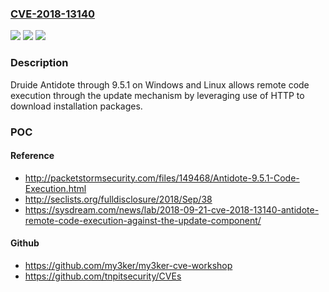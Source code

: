 ### [CVE-2018-13140](https://cve.mitre.org/cgi-bin/cvename.cgi?name=CVE-2018-13140)
![](https://img.shields.io/static/v1?label=Product&message=n%2Fa&color=blue)
![](https://img.shields.io/static/v1?label=Version&message=n%2Fa&color=blue)
![](https://img.shields.io/static/v1?label=Vulnerability&message=n%2Fa&color=brighgreen)

### Description

Druide Antidote through 9.5.1 on Windows and Linux allows remote code execution through the update mechanism by leveraging use of HTTP to download installation packages.

### POC

#### Reference
- http://packetstormsecurity.com/files/149468/Antidote-9.5.1-Code-Execution.html
- http://seclists.org/fulldisclosure/2018/Sep/38
- https://sysdream.com/news/lab/2018-09-21-cve-2018-13140-antidote-remote-code-execution-against-the-update-component/

#### Github
- https://github.com/my3ker/my3ker-cve-workshop
- https://github.com/tnpitsecurity/CVEs

